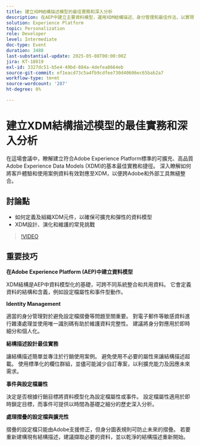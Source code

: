 ```yaml
---
title: 建立XDM結構描述模型的最佳實務和深入分析
description: 在AEP中建立主要資料模型，運用XDM結構描述、身分管理和最佳作法，以實現可擴充、即時個人化和細分。
solution: Experience Platform
topic: Personalization
role: Developer
level: Intermediate
doc-type: Event
duration: 3488
last-substantial-update: 2025-05-08T00:00:00Z
jira: KT-18019
exl-id: 3327dc51-b5e4-49bd-884a-4defea8664eb
source-git-commit: ef1eacd73c5a4fb9cdfee730d40606ec65bab2a7
workflow-type: tm+mt
source-wordcount: '287'
ht-degree: 0%

---
```


# 建立XDM結構描述模型的最佳實務和深入分析

在這場會議中，瞭解建立符合Adobe Experience Platform標準的可擴充、高品質Adobe Experience Data Models (XDM)的基本最佳實務和捷徑。 深入瞭解如何將客戶體驗和使用案例資料有效對應至XDM，以便跨Adobe和外部工具無縫整合。

## 討論點

* 如何定義及組織XDM元件，以確保可擴充和彈性的資料模型
* XDM設計、演化和維護的常見挑戰

>[!VIDEO](https://video.tv.adobe.com/v/3458042/?learn=on&enablevpops)

## 重要技巧

**在Adobe Experience Platform (AEP)中建立資料模型**

XDM結構是AEP中資料模型化的基礎，可跨不同系統整合和共用資料。 它會定義資料的結構和含義，例如設定檔屬性和事件型動作。

**Identity Management**

適當的身分管理對於避免設定檔摺疊等問題至關重要。 對電子郵件等敏感資料進行雜湊處理並使用唯一識別碼有助於維護資料完整性。 建議將身分對應用於即時細分和個人化。

**結構描述設計最佳實務**

讓結構描述簡單並專注於行銷使用案例。 避免使用不必要的屬性來讓結構描述超載。 使用標準化的欄位群組，並儘可能減少自訂專案，以利擴充能力及因應未來需求。

**事件與設定檔屬性**

決定是否根據行銷目標將資料模型化為設定檔屬性或事件。 設定檔屬性適用於即時鎖定目標，而事件可提供以時間為基礎之細分的歷史深入分析。

**處理摺疊的設定檔與擴充性**

摺疊的設定檔只能由Adobe支援修正，但身分圖表規則可防止未來的摺疊。 若要重新建構現有結構描述，建議擷取必要的資料，並以乾淨的結構描述重新開始。

